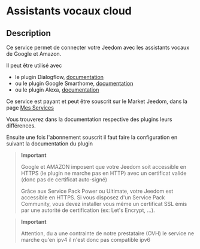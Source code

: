 # Assistants vocaux cloud

## Description

Ce service permet de connecter votre Jeedom avec les assistants vocaux de Google et Amazon.

Il peut être utilisé avec 
- le plugin Dialogflow, [documentation](https://doc.jeedom.com/fr_FR/plugins/communication/dialogflow)
- ou le plugin Google Smarthome, [documentation](https://doc.jeedom.com/fr_FR/plugins/communication/gsh)
- ou le plugin Alexa, [documentation](https://doc.jeedom.com/fr_FR/plugins/communication/ash)

Ce service est payant et peut être souscrit sur le Market Jeedom, dans la page [Mes Services](https://www.jeedom.com/market/index.php?v=d&p=profils#services)

Vous trouverez dans la documentation respective des plugins leurs différences.

Ensuite une fois l'abonnement souscrit il faut faire la configuration en suivant la documentation du plugin

> **Important**
>
> Google et AMAZON imposent que votre Jeedom soit accessible en HTTPS (le plugin ne marche pas en HTTP) avec un certificat valide (donc pas de certificat auto-signé)
>
> Grâce aux Service Pack Power ou Ultimate, votre Jeedom est accessible en HTTPS.
> Si vous disposez d'un Service Pack Community, vous devez installer vous même un certificat SSL émis par une autorité de certification (ex: Let's Encrypt, ...).

> **Important**
>
>Attention, du a une contrainte de notre prestataire (OVH) le service ne marche qu'en ipv4 il n'est donc pas compatible ipv6
